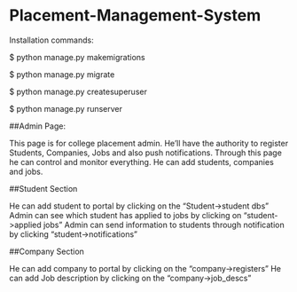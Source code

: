 # Placement-Management-System

Installation commands:

$ python manage.py makemigrations

$ python manage.py migrate

$ python manage.py createsuperuser

$ python manage.py runserver

##Admin Page:

This page is for college placement admin. He’ll have the authority to register
Students, Companies, Jobs and also push notifications.
Through this page he can control and monitor everything.
He can add students, companies and jobs.

##Student Section

He can add student to portal by clicking on the “Student->student dbs”
Admin can see which student has applied to jobs by clicking on
“student->applied jobs”
Admin can send information to students through notification by clicking
“student->notifications”

##Company Section

He can add company to portal by clicking on the “company->registers”
He can add Job description by clicking on the “company->job_descs”
